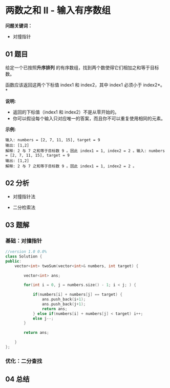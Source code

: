 # 两数之和 II - 输入有序数组
**问题关键词：**

- 对撞指针

## 01 题目

给定一个已按照**升序排列** 的有序数组，找到两个数使得它们相加之和等于目标数。

函数应该返回这两个下标值 index1 和 index2，其中 index1 必须小于 index2*。*

**说明:**

- 返回的下标值（index1 和 index2）不是从零开始的。
- 你可以假设每个输入只对应唯一的答案，而且你不可以重复使用相同的元素。

**示例:**

```
输入: numbers = [2, 7, 11, 15], target = 9
输出: [1,2]
解释: 2 与 7 之和等于目标数 9 。因此 index1 = 1, index2 = 2 。输入: numbers = [2, 7, 11, 15], target = 9
输出: [1,2]
解释: 2 与 7 之和等于目标数 9 。因此 index1 = 1, index2 = 2 。
```

## 02 分析

- 对撞指针法

- 二分检索法

## 03 题解

### 基础：对撞指针

```c++
//version 1.0 0.0%
class Solution {
public:
    vector<int> twoSum(vector<int>& numbers, int target) {
        
        vector<int> ans;
    
        for(int i = 0, j = numbers.size() - 1; i < j; ) {
                
            if(numbers[i] + numbers[j] == target) {
                ans.push_back(i+1);
                ans.push_back(j+1);
                return ans;
            } else if(numbers[i] + numbers[j] < target) i++;
            else j--;
        }
        
        return ans;
        
    }
};
```

### 优化：二分查找



## 04 总结

